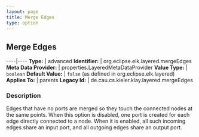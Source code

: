 ```yaml
---
layout: page
title: Merge Edges
type: option
---
```

## Merge Edges

----|----
**Type:** | advanced
**Identifier:** | org.eclipse.elk.layered.mergeEdges
**Meta Data Provider:** | properties.LayeredMetaDataProvider
**Value Type:** | `boolean`
**Default Value:** | `false` (as defined in org.eclipse.elk.layered)
**Applies To:** | parents
**Legacy Id:** | de.cau.cs.kieler.klay.layered.mergeEdges


### Description
Edges that have no ports are merged so they touch the connected nodes at the same points. When this option is disabled, one port is created for each edge directly connected to a node. When it is enabled, all such incoming edges share an input port, and all outgoing edges share an output port.

